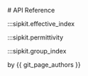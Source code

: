 # API Reference

:::sipkit.effective_index

:::sipkit.permittivity

:::sipkit.group_index

by {{ git_page_authors }}
